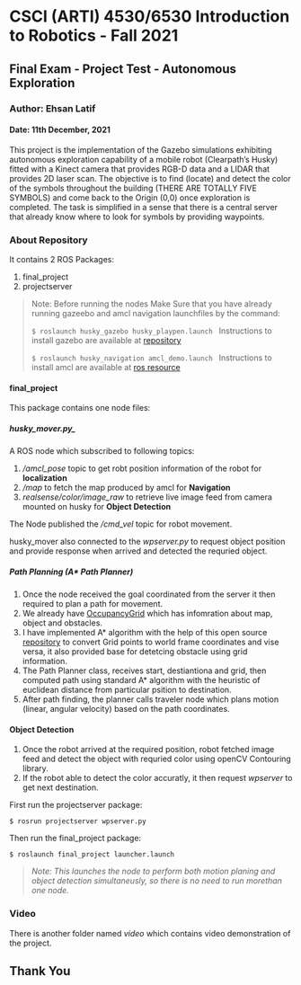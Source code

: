 # CSCI (ARTI) 4530/6530 Introduction to Robotics - Fall 2021
## Final Exam - Project Test - Autonomous Exploration

### Author: Ehsan Latif

#### Date: 11th December, 2021

This project is the implementation of the Gazebo simulations exhibiting autonomous exploration capability of
a mobile robot (Clearpath’s Husky) fitted with a Kinect camera that provides RGB-D data and a LIDAR that
provides 2D laser scan.
The objective is to find (locate) and detect the color of the symbols throughout the building (THERE
ARE TOTALLY FIVE SYMBOLS) and come back to the Origin (0,0) once exploration is completed. The
task is simplified in a sense that there is a central server that already know where to look for symbols by
providing waypoints.

### About Repository
It contains 2 ROS Packages:
1. final_project
2. projectserver

> Note: Before running the nodes Make Sure that you have already running gazeebo and amcl navigation launchfiles by the command:
> 
> ``$ roslaunch husky_gazebo husky_playpen.launch ``
> Instructions to install gazebo are available at [repository](https://github.com/husky/husky.git)
> 
> ``$ roslaunch husky_navigation amcl_demo.launch ``
> Instructions to install amcl are available at [ros resource](http://wiki.ros.org/amcl)

#### final_project
This package contains one node files:
##### husky_mover.py_
A ROS node which subscribed to following topics:
1. */amcl_pose* topic to get robt position information of the robot for **localization**
2. */map* to fetch the map produced by amcl for **Navigation**
3. *realsense/color/image_raw* to retrieve live image feed from camera mounted on husky for **Object Detection**

The Node published the */cmd_vel* topic for robot movement.

husky_mover also connected to the *wpserver.py* to request object position and provide response when arrived and detected the requried object.

##### Path Planning (A* Path Planner)
1. Once the node received the goal coordinated from the server it then required to plan a path for movement.
2. We already have [OccupancyGrid](http://docs.ros.org/en/api/nav_msgs/html/msg/OccupancyGrid.html) which has infomration about map, object and obstacles.
3. I have implemented A* algorithm with the help of this open source [repository](https://www.programcreek.com/python/?project_name=LetsPlayNow%2FTrajectoryPlanner#) to convert Grid points to world frame coordinates and vise versa, it also provided base for detetcing obstacle using grid information.
4. The Path Planner class, receives start, destiantiona and grid, then  computed path using standard A* algorithm with the heuristic of euclidean distance from particular psition to destination.
5. After path finding, the planner calls traveler node which plans motion (linear, angular velocity) based on the path coordinates.
#### Object Detection
1. Once the robot arrived at the required position, robot fetched image feed and detect the object with requried color using openCV Contouring library.
2. If the robot able to detect the color accuratly, it then request *wpserver* to get next destination.

First run the projectserver package:

`` $ rosrun projectserver wpserver.py ``

Then run the final_project package:

`` $ roslaunch final_project launcher.launch ``

> *Note: This launches the node to perform both motion planing and object detection simultaneusly, so there is no need to run morethan one node.*

### Video
There is another folder named *video* which contains video demonstration of the project.

**Thank You**
---



